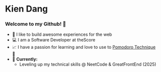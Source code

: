 ﻿# Kien Dang

### Welcome to my Github! 👋

- 🎯 I like to build awesome experiences for the web
- 💻 I am a Software Developer at theScore
- 📈 I have a passion for learning and love to use to [Pomodoro Technique](https://kiendang.me/tags/pomodoro) 🍅
- 🌱 **Currently:**
    - Leveling up my technical skills @ NeetCode & GreatFrontEnd (2025)




